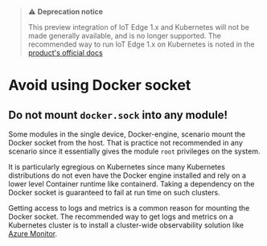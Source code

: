 > ⚠️ **Deprecation notice**
>
> This preview integration of IoT Edge 1.x and Kubernetes will not be made generally available, and is no longer supported. The recommended way to run IoT Edge 1.x on Kubernetes is noted in the [product's official docs](https://docs.microsoft.com/azure/iot-edge/how-to-install-iot-edge-kubernetes?view=iotedge-2020-11)

# Avoid using Docker socket

## Do not mount `docker.sock` into any module!

Some modules in the single device, Docker-engine, scenario mount the Docker 
socket from the host. That is practice not recommended in any scenario since it 
essentially gives the module `root` privileges on the system. 

It is particularly egregious on Kubernetes since many Kubernetes distributions
do not even have the Docker engine installed and rely on a lower level Container
runtime like containerd. Taking a dependency on the Docker socket is guaranteed 
to fail at run time on such clusters.

Getting access to logs and metrics is a common reason for mounting the Docker socket. The 
recommended way to get logs and metrics on a Kubernetes cluster is to install a cluster-wide 
observability solution like [Azure Monitor](https://docs.microsoft.com/azure/azure-monitor/containers/container-insights-analyze).



